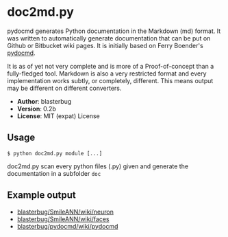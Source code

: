 # doc2md.py

pydocmd generates Python documentation in the Markdown (md) format. It was
written to automatically generate documentation that can be put on Github or Bitbucket wiki pages. It is initially based on Ferry Boender's [pydocmd].

It is as of yet not very complete and is more of a Proof-of-concept than a
fully-fledged tool. Markdown is also a very restricted format and every
implementation works subtly, or completely, different. This means output
may be different on different converters.

* __Author__: blasterbug
* __Version__: 0.2b
* __License__: MIT (expat) License

## Usage

    $ python doc2md.py module [...]

doc2md.py scan every python files (.py) given and generate the documentation in
a subfolder `doc`

## Example output

 - [blasterbug/SmileANN/wiki/neuron](http://github.com/blasterbug/SmileANN/wiki/neuron)
 - [blasterbug/SmileANN/wiki/faces](http://github.com/blasterbug/SmileANN/wiki/faces)
 - [blasterbug/pydocmd/wiki/pydocmd](http://github.com/blasterbug/pydocmd/wiki/pydocmd)


[pydocmd]: https://github.com/fboender/pydocmd
